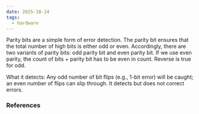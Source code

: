 ```yaml
---
date: 2025-10-14
tags:
  - hardware
---
```

Parity bits are a simple form of error detection. The parity bit ensures that the total number of high bits is either odd or even. Accordingly, there are two variants of parity bits: odd parity bit and even parity bit. 
If we use even parity, the count of bits + parity bit has to be even in count. Reverse is true for odd.

What it detects: Any odd number of bit flips (e.g., 1-bit error) will be caught; an even number of flips can slip through. It detects but does not correct errors.

### References

